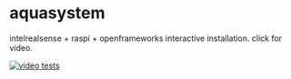 # aquasystem

intelrealsense + raspi + openframeworks interactive installation. click for video.

[![video tests](https://img.youtube.com/vi/oRfMy9AIaYI/0.jpg)](https://youtu.be/oRfMy9AIaYI)

